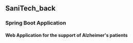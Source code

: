 ## SaniTech_back
### Spring Boot Application
#### Web Application for the support of Alzheimer's patients
